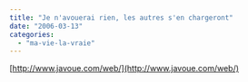 ```yaml
---
title: "Je n'avouerai rien, les autres s'en chargeront"
date: "2006-03-13"
categories: 
  - "ma-vie-la-vraie"
---
```


  
[http://www.javoue.com/web/](http://www.javoue.com/web/)
